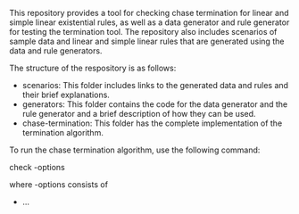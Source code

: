 This repository provides a tool for checking chase termination for linear and simple linear existential rules, as well as a data generator and rule generator for testing the termination tool. The repository also includes scenarios of sample data and linear and simple linear rules that are generated using the data and rule generators.

The structure of the respository is as follows:
- scenarios: This folder includes links to the generated data and rules and their brief explanations.
- generators: This folder contains the code for the data generator and the rule generator and a brief description of how they can be used.
- chase-termination: This folder has the complete implementation of the termination algorithm.

To run the chase termination algorithm, use the following command:

check -options

where -options consists of
- ...
